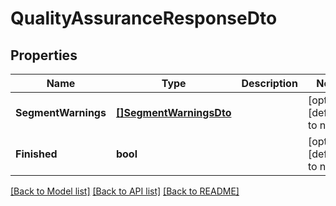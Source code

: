 # QualityAssuranceResponseDto

## Properties
Name | Type | Description | Notes
------------ | ------------- | ------------- | -------------
**SegmentWarnings** | [**[]SegmentWarningsDto**](SegmentWarningsDto.md) |  | [optional] [default to null]
**Finished** | **bool** |  | [optional] [default to null]

[[Back to Model list]](../README.md#documentation-for-models) [[Back to API list]](../README.md#documentation-for-api-endpoints) [[Back to README]](../README.md)


